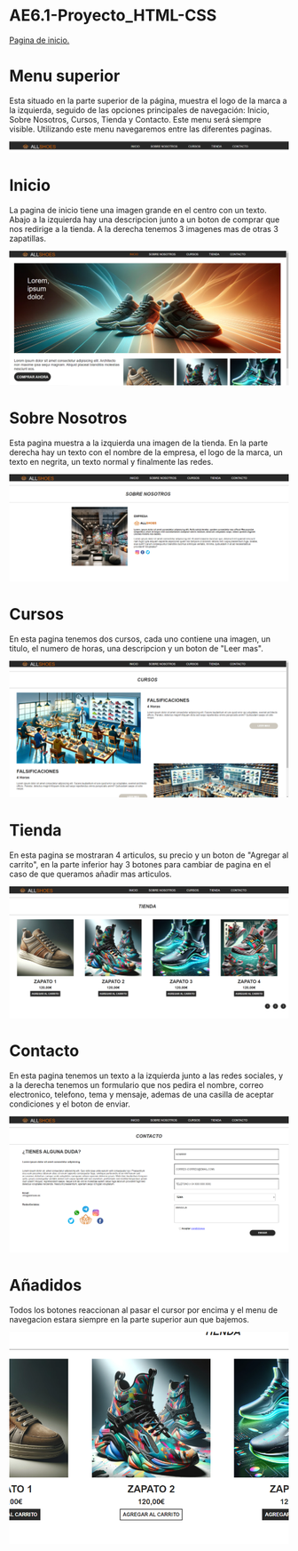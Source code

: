 # AE6.1-Proyecto_HTML-CSS

<a href=https://jorgecarmonamelian.github.io/AE6.1-Proyecto_HTML-CSS/>Pagina de inicio.</a>

# Menu superior

Esta situado en la parte superior de la página, muestra el logo de la marca a la izquierda, seguido de las opciones principales de navegación: Inicio, Sobre Nosotros, Cursos, Tienda y Contacto. Este menu será siempre visible. Utilizando este menu navegaremos entre las diferentes paginas.

<img src="images/git/menu.png">

# Inicio

La pagina de inicio tiene una imagen grande en el centro con un texto. Abajo a la izquierda hay una descripcion junto a un boton de comprar que nos redirige a la tienda. A la derecha tenemos 3 imagenes mas de otras 3 zapatillas.

<img src="images/git/inicio.png">

# Sobre Nosotros

Esta pagina muestra a la izquierda una imagen de la tienda. En la parte derecha hay un texto con el nombre de la empresa, el logo de la marca, un texto en negrita, un texto normal y finalmente las redes.

<img src="images/git/sobrenosotros.png">

# Cursos

En esta pagina tenemos dos cursos, cada uno contiene una imagen, un titulo, el numero de horas, una descripcion y un boton de "Leer mas".

<img src="images/git/cursos.png">

# Tienda

En esta pagina se mostraran 4 articulos, su precio y un boton de "Agregar al carrito", en la parte inferior hay 3 botones para cambiar de pagina en el caso de que queramos añadir mas articulos.

<img src="images/git/tienda.png">

# Contacto

En esta pagina tenemos un texto a la izquierda junto a las redes sociales, y a la derecha tenemos un formulario que nos pedira el nombre, correo electronico, telefono, tema y mensaje, ademas de una casilla de aceptar condiciones y el boton de enviar.

<img src="images/git/contacto.png">

# Añadidos

Todos los botones reaccionan al pasar el cursor por encima y el menu de navegacion estara siempre en la parte superior aun que bajemos.

<img src="images/git/botones.png">
